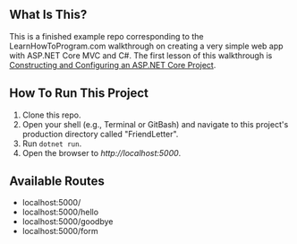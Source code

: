 ## What Is This?

This is a finished example repo corresponding to the LearnHowToProgram.com walkthrough on creating a very simple web app with ASP.NET Core MVC and C#. The first lesson of this walkthrough is [Constructing and Configuring an ASP.NET Core Project](https://www.learnhowtoprogram.com/c-and-net/basic-web-applications/constructing-and-configuring-an-asp-net-core-project).

## How To Run This Project

1. Clone this repo.
2. Open your shell (e.g., Terminal or GitBash) and navigate to this project's production directory called "FriendLetter". 
3. Run `dotnet run`.
4. Open the browser to _http://localhost:5000_.

## Available Routes

* localhost:5000/
* localhost:5000/hello
* localhost:5000/goodbye
* localhost:5000/form
